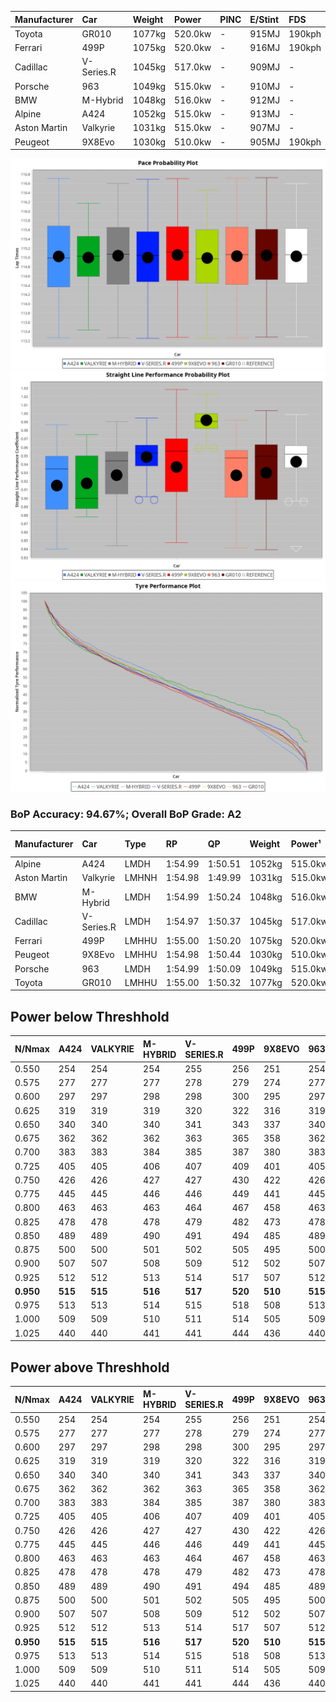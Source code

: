 | Manufacturer | Car        | Weight | Power   | PINC    | E/Stint | FDS     |
|:-|:-|:-|:-|:-|:-|:-|
| Toyota       | GR010      | 1077kg | 520.0kw |    -    | 915MJ   | 190kph  |
| Ferrari      | 499P       | 1075kg | 520.0kw |    -    | 916MJ   | 190kph  |
| Cadillac     | V-Series.R | 1045kg | 517.0kw |    -    | 909MJ   |    -    |
| Porsche      | 963        | 1049kg | 515.0kw |    -    | 910MJ   |    -    |
| BMW          | M-Hybrid   | 1048kg | 516.0kw |    -    | 912MJ   |    -    |
| Alpine       | A424       | 1052kg | 515.0kw |    -    | 913MJ   |    -    |
| Aston Martin | Valkyrie   | 1031kg | 515.0kw |    -    | 907MJ   |    -    |
| Peugeot      | 9X8Evo     | 1030kg | 510.0kw |    -    | 905MJ   | 190kph  |

![PACECHART](./IMG/AUTO.png)
![STRAIGHTLINEPERFORMANCECHART](./IMG/AUTO_sp.png)
![TYREPERFORMANCECHART](./IMG/AUTO_tw.png)

### BoP Accuracy: 94.67%; Overall BoP Grade: A2
| Manufacturer | Car        | Type  | RP      | QP      | Weight | Power¹  | Threshhold | PINC    | Power²   | E/Stint | AVG Vmax  | FDS     | RDLC | L/Stint | BOP-Grade | Model Accuracy | Model Points | Match%  | SimDiff |
|:-|:-|:-|:-|:-|:-|:-|:-|:-|:-|:-|:-|:-|:-|:-|:-|:-|:-|:-|:-|
| Alpine       | A424       | LMDH  | 1:54.99 | 1:50.51 | 1052kg | 515.0kw | 0.0kph     |    -    | 515.00kw |  913MJ  | 290.68kph |    -    | 1.02 | 34      | ~A1       | 96.10%         | 2390         | 97.05%  | +0.10   |
| Aston Martin | Valkyrie   | LMHNH | 1:54.98 | 1:49.99 | 1031kg | 515.0kw | 0.0kph     |    -    | 515.00kw |  907MJ  | 292.16kph |    -    | 1.05 | 34      | +C2       | 100.00%        | 466          | 73.44%  | #       |
| BMW          | M-Hybrid   | LMDH  | 1:54.99 | 1:50.24 | 1048kg | 516.0kw | 0.0kph     |    -    | 516.00kw |  912MJ  | 292.92kph |    -    | 1.02 | 34      | ~A1       | 100.00%        | 3339         | 100.00% | -0.06   |
| Cadillac     | V-Series.R | LMDH  | 1:54.97 | 1:50.37 | 1045kg | 517.0kw | 0.0kph     |    -    | 517.00kw |  909MJ  | 295.11kph |    -    | 1.02 | 34      | ~A1       | 99.56%         | 5841         | 99.54%  | -0.19   |
| Ferrari      | 499P       | LMHHU | 1:55.00 | 1:50.20 | 1075kg | 520.0kw | 0.0kph     |    -    | 520.00kw |  916MJ  | 293.50kph | 190kph  | 1.03 | 34      | ~A1       | 99.57%         | 7417         | 100.00% | +0.52   |
| Peugeot      | 9X8Evo     | LMHHU | 1:54.98 | 1:50.44 | 1030kg | 510.0kw | 0.0kph     |    -    | 510.00kw |  905MJ  | 302.72kph | 190kph  | 1.03 | 34      | +B1       | 100.00%        | 1891         | 87.47%  | -0.17   |
| Porsche      | 963        | LMDH  | 1:54.99 | 1:50.09 | 1049kg | 515.0kw | 0.0kph     |    -    | 515.00kw |  910MJ  | 292.74kph |    -    | 1.02 | 34      | ~A1       | 98.39%         | 16118        | 100.00% | +0.21   |
| Toyota       | GR010      | LMHHU | 1:55.00 | 1:50.32 | 1077kg | 520.0kw | 0.0kph     |    -    | 520.00kw |  915MJ  | 292.32kph | 190kph  | 1.03 | 34      | ~A1       | 99.90%         | 5196         | 99.84%  | +0.48   |

## Power below Threshhold
| N/Nmax    | A424    | VALKYRIE | M-HYBRID | V-SERIES.R | 499P    | 9X8EVO  | 963     | GR010   |
|:-|:-|:-|:-|:-|:-|:-|:-|:-|
|  0.550    |  254    |  254     |  254     |  255       |  256    |  251    |  254    |  256    |
|  0.575    |  277    |  277     |  277     |  278       |  279    |  274    |  277    |  279    |
|  0.600    |  297    |  297     |  298     |  298       |  300    |  295    |  297    |  300    |
|  0.625    |  319    |  319     |  319     |  320       |  322    |  316    |  319    |  322    |
|  0.650    |  340    |  340     |  340     |  341       |  343    |  337    |  340    |  343    |
|  0.675    |  362    |  362     |  362     |  363       |  365    |  358    |  362    |  365    |
|  0.700    |  383    |  383     |  384     |  385       |  387    |  380    |  383    |  387    |
|  0.725    |  405    |  405     |  406     |  407       |  409    |  401    |  405    |  409    |
|  0.750    |  426    |  426     |  427     |  427       |  430    |  422    |  426    |  430    |
|  0.775    |  445    |  445     |  446     |  446       |  449    |  441    |  445    |  449    |
|  0.800    |  463    |  463     |  463     |  464       |  467    |  458    |  463    |  467    |
|  0.825    |  478    |  478     |  478     |  479       |  482    |  473    |  478    |  482    |
|  0.850    |  489    |  489     |  490     |  491       |  494    |  485    |  489    |  494    |
|  0.875    |  500    |  500     |  501     |  502       |  505    |  495    |  500    |  505    |
|  0.900    |  507    |  507     |  508     |  509       |  512    |  502    |  507    |  512    |
|  0.925    |  512    |  512     |  513     |  514       |  517    |  507    |  512    |  517    |
| **0.950** | **515** | **515**  | **516**  | **517**    | **520** | **510** | **515** | **520** |
|  0.975    |  513    |  513     |  514     |  515       |  518    |  508    |  513    |  518    |
|  1.000    |  509    |  509     |  510     |  511       |  514    |  505    |  509    |  514    |
|  1.025    |  440    |  440     |  441     |  441       |  444    |  436    |  440    |  444    |

## Power above Threshhold
| N/Nmax    | A424    | VALKYRIE | M-HYBRID | V-SERIES.R | 499P    | 9X8EVO  | 963     | GR010   |
|:-|:-|:-|:-|:-|:-|:-|:-|:-|
|  0.550    |  254    |  254     |  254     |  255       |  256    |  251    |  254    |  256    |
|  0.575    |  277    |  277     |  277     |  278       |  279    |  274    |  277    |  279    |
|  0.600    |  297    |  297     |  298     |  298       |  300    |  295    |  297    |  300    |
|  0.625    |  319    |  319     |  319     |  320       |  322    |  316    |  319    |  322    |
|  0.650    |  340    |  340     |  340     |  341       |  343    |  337    |  340    |  343    |
|  0.675    |  362    |  362     |  362     |  363       |  365    |  358    |  362    |  365    |
|  0.700    |  383    |  383     |  384     |  385       |  387    |  380    |  383    |  387    |
|  0.725    |  405    |  405     |  406     |  407       |  409    |  401    |  405    |  409    |
|  0.750    |  426    |  426     |  427     |  427       |  430    |  422    |  426    |  430    |
|  0.775    |  445    |  445     |  446     |  446       |  449    |  441    |  445    |  449    |
|  0.800    |  463    |  463     |  463     |  464       |  467    |  458    |  463    |  467    |
|  0.825    |  478    |  478     |  478     |  479       |  482    |  473    |  478    |  482    |
|  0.850    |  489    |  489     |  490     |  491       |  494    |  485    |  489    |  494    |
|  0.875    |  500    |  500     |  501     |  502       |  505    |  495    |  500    |  505    |
|  0.900    |  507    |  507     |  508     |  509       |  512    |  502    |  507    |  512    |
|  0.925    |  512    |  512     |  513     |  514       |  517    |  507    |  512    |  517    |
| **0.950** | **515** | **515**  | **516**  | **517**    | **520** | **510** | **515** | **520** |
|  0.975    |  513    |  513     |  514     |  515       |  518    |  508    |  513    |  518    |
|  1.000    |  509    |  509     |  510     |  511       |  514    |  505    |  509    |  514    |
|  1.025    |  440    |  440     |  441     |  441       |  444    |  436    |  440    |  444    |
